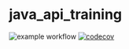 # java_api_training
![example workflow](https://github.com/YoanGuerineau/java_api_training/actions/workflows/build.yml/badge.svg)
[![codecov](https://codecov.io/gh/YoanGuerineau/java_api_training/branch/main/graph/badge.svg?token=6PAB47J2J9)](https://codecov.io/gh/YoanGuerineau/java_api_training)

